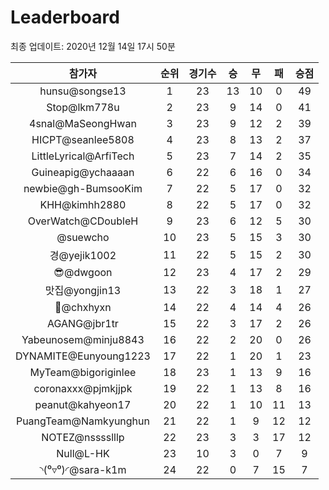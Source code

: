 # Leaderboard
최종 업데이트: 2020년 12월 14일 17시 50분




| 참가자 | 순위 | 경기수 | 승 | 무 | 패 | 승점 |
|:---:|:---:|:---:|:---:|:---:|:---:|:---:|
| hunsu@songse13 | 1 | 23 | 13 | 10 | 0 | 49 |
| Stop@lkm778u | 2 | 23 | 9 | 14 | 0 | 41 |
| 4snal@MaSeongHwan | 3 | 23 | 9 | 12 | 2 | 39 |
| HICPT@seanlee5808 | 4 | 23 | 8 | 13 | 2 | 37 |
| LittleLyrical@ArfiTech | 5 | 23 | 7 | 14 | 2 | 35 |
| Guineapig@ychaaaan | 6 | 22 | 6 | 16 | 0 | 34 |
| newbie@gh-BumsooKim | 7 | 22 | 5 | 17 | 0 | 32 |
| KHH@kimhh2880 | 8 | 22 | 5 | 17 | 0 | 32 |
| OverWatch@CDoubleH | 9 | 23 | 6 | 12 | 5 | 30 |
| @suewcho | 10 | 23 | 5 | 15 | 3 | 30 |
| 경@yejik1002 | 11 | 22 | 5 | 15 | 2 | 30 |
| 😎@dwgoon | 12 | 23 | 4 | 17 | 2 | 29 |
| 맛집@yongjin13 | 13 | 22 | 3 | 18 | 1 | 27 |
| 👑@chxhyxn | 14 | 22 | 4 | 14 | 4 | 26 |
| AGANG@jbr1tr | 15 | 22 | 3 | 17 | 2 | 26 |
| Yabeunosem@minju8843 | 16 | 22 | 2 | 20 | 0 | 26 |
| DYNAMITE@Eunyoung1223 | 17 | 22 | 1 | 20 | 1 | 23 |
| MyTeam@bigoriginlee | 18 | 23 | 1 | 13 | 9 | 16 |
| coronaxxx@pjmkjjpk | 19 | 22 | 1 | 13 | 8 | 16 |
| peanut@kahyeon17 | 20 | 22 | 1 | 10 | 11 | 13 |
| PuangTeam@Namkyunghun | 21 | 22 | 1 | 9 | 12 | 12 |
| NOTEZ@nsssslllp | 22 | 23 | 3 | 3 | 17 | 12 |
| Null@L-HK | 23 | 10 | 3 | 0 | 7 | 9 |
| ◝(⁰▿⁰)◜@sara-k1m | 24 | 22 | 0 | 7 | 15 | 7 |